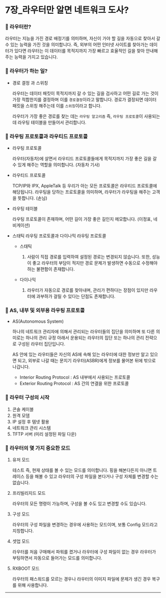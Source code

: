 # 7장_라우터만 알면 네트워크 도사?

### 🔎 라우터란?

라우터는 지능을 가진 경로 배정기를 의미하며, 자신이 가야 할 길을 자동으로 찾아서 갈 수 있는 능력을 가진 것을 의미합니다. 즉, 외부의 어떤 인터넷 사이트를 찾아가는 데이터가 있다면 라우터는 이 데이터를 목적지까지 가장 빠르고 효율적인 길을 찾아 안내해주는 능력을 가지고 있습니다.

### 🔎 라우터가 하는 일?

- 경로 결정 과 스위칭

    라우터는 데이터 패킷이 목적지까지 갈 수 있는 길을 검사하고 어떤 길로 가는 것이 가장 적합한지를 결정하며 이를 `경로결정`이라고 말합니다. 경로가 결정되면 데이터 패킷을 스위칭
    해주는데 이를 `스위칭`이라고 합니다.

    라우터가 가장 좋은 경로를 찾는 데는 `라우팅 알고리즘` 즉, `라우팅 프로토콜`이 사용되는데 라우팅 테이블을 만들어서 관리합니다.


### 🔎 라우팅 프로토콜과 라우티드 프로토콜

- 라우팅 프로토콜

    라우터(자동차)에 살면서 라우티드 프로토콜들에게 목적지까지 가장 좋은 길을 갈 수 있게 해주는 역할을 의미합니다. (자동차 기사)


- 라우티드 프로토콜

    TCP/IP와 IPX, AppleTalk 등 우리가 아는 모든 프로토콜은 라우티드 프로토콜에 해당됩니다. 라우팅을 당하는 프로토콜을 의미하며, 라우터가 라우팅을 해주는 고객을 뜻합니다. (손님)

- 라우팅 테이블

    라우팅 프로토콜이 존재하며, 어떤 길이 가장 좋은 길인지 메모합니다. (이정표, 네비게이션)

- 스태틱 라우팅 프로토콜과 다이나믹 라우팅 프로토콜

    - 스태틱

        1. 사람이 직접 경로를 입력하여 설정된 경로는 변경되지 않습니다. 또한, 성능이 좋고 라우터의 부담이 적지만 경로 문제가 발생하면 수동으로 수정해야하는 불편함이 존재합니다.

    - 다이나믹

        1. 라우터가 자동으로 경로를 찾아내며, 관리가 편하다는 장점이 있지만 라우터에 과부하가 걸릴 수 있다는 단점도 존재합니다.


### 🔎 AS, 내부 및 외부용 라우팅 프로토콜

- AS(Autonomous System)

    하나의 네트워크 관리자에 의해서 관리되는 라우터들의 집단을 의미하며 또 다른 의미로는 하나의 관리 규정 아래서 운용되는 라우터의 집단 또는 하나의 관리 전략으로 구성된 라우터 집단입니다.

    AS 안에 있는 라우터들은 자신의 AS에 속해 있는 라우터에 대한 정보만 알고 있으면 되고, 외부로 나갈 때는 문지기 라우터(ASBR)에게 정보를 물어본 뒤에 밖으로 나갑니다.

    - Interior Routing Protocol : AS 내부에서 사용되는 프로토콜
    - Exterior Routing Protocol : AS 간의 연결을 위한 프로토콜


### 🔎 라우터 구성의 시작

1. 콘솔 케이블
2. 원격 모뎀
3. IP 설정 후 템넷 활용
4. 네트워크 관리 시스템
5. TFTP 서버 (미리 설정된 파일 다운)

### 🔎 라우터의 몇 가지 중요한 모드

1. 유저 모드

    테스트 즉, 현재 상태를 볼 수 있는 모드를 의미합니다. 핑을 해본다든지 아니면 트레이스 등을 해볼 수 있고 라우터의 구성 파일을 본다거나 구성 자체를 변경할 수는 없습니다.

2. 프리빌리지드 모드
    
    라우터의 모든 명령이 가능하며, 구성을 볼 수도 있고 변경할 수도 있습니다. 

3. 구성 모드

    라우터의 구성 파일을 변경하는 경우에 사용하는 모드이며, 보통 Config 모드라고 지칭합니다.

4. 셋업 모드

    라우터를 처음 구매해서 파워를 켰거나 라우터에 구성 파일이 없는 경우 라우터가 부팅하면서 자동으로 들어가는 모드를 의미합니다.


5. RXBOOT 모드

    라우터의 패스워드를 모르는 경우나 라우터의 이미지 파일에 문제가 생긴 경우 복구를 위해 사용합니다.

---